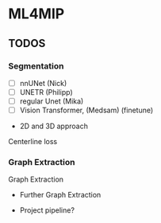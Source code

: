 # ML4MIP


## TODOS

### Segmentation
- [ ] nnUNet (Nick)
- [ ] UNETR (Philipp)
- [ ] regular Unet (Mika)
- [ ] Vision Transformer, (Medsam) (finetune) 

- 2D and 3D approach 

Centerline loss
### Graph Extraction

Graph Extraction

- Further Graph Extraction



- Project pipeline?
